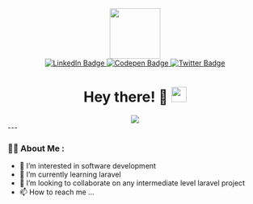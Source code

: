 <div id="header" align="center">
  <img src="https://media.giphy.com/media/L1R1tvI9svkIWwpVYr/giphy.gif" width="100"/>
</div>
<div id="badges" align="center">
  <a href="https://www.linkedin.com/in/feven-seyfu-0008641b0">
    <img src="https://img.shields.io/badge/LinkedIn-blue?style=for-the-badge&logo=linkedin&logoColor=white" alt="LinkedIn Badge"/>
  </a>
  <a href="https://codepen.io/F3b3n">
    <img src="https://img.shields.io/badge/Codepen-000000?style=for-the-badge&logo=codepen&logoColor=white" alt="Codepen Badge"/>
  </a>
  <a href="https://twitter.com/FevenSeyfu">
    <img src="https://img.shields.io/badge/Twitter-blue?style=for-the-badge&logo=twitter&logoColor=white" alt="Twitter Badge"/>
  </a>
</div>
<h1 align="center">
  Hey there! &#128578;
  <img src="https://media.giphy.com/media/hvRJCLFzcasrR4ia7z/giphy.gif" width="30px"/>
</h1> 
<div align="center">
  <img src="https://media.giphy.com/media/Ho8klqe5oPLa8g6BNe/giphy.gif"/>
</div>
---

### :woman_technologist: About Me :

- 👀 I’m interested in software development 
- 🌱 I’m currently learning laravel
- 💞️ I’m looking to collaborate on any intermediate level laravel project 
- 📫 How to reach me ...

<!---
FevenSeyfu/FevenSeyfu is a ✨ special ✨ repository because its `README.md` (this file) appears on your GitHub profile.
You can click the Preview link to take a look at your changes.
--->
